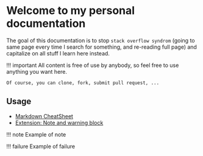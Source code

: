 # Welcome to my personal documentation

The goal of this documentation is to stop `stack overflow syndrom` (going to same page every time I search for something, and re-reading full page) and capitalize on all stuff I learn here instead.

!!! important
    All content is free of use by anybody, so feel free to use anything you want here. 

    Of course, you can clone, fork, submit pull request, ...

## Usage

* [Markdown CheatSheet](https://github.com/adam-p/markdown-here/wiki/Markdown-Cheatsheet)
* [Extension: Note and warning block](https://squidfunk.github.io/mkdocs-material/extensions/admonition/)

!!! note
    Example of note

!!! failure
    Example of failure

